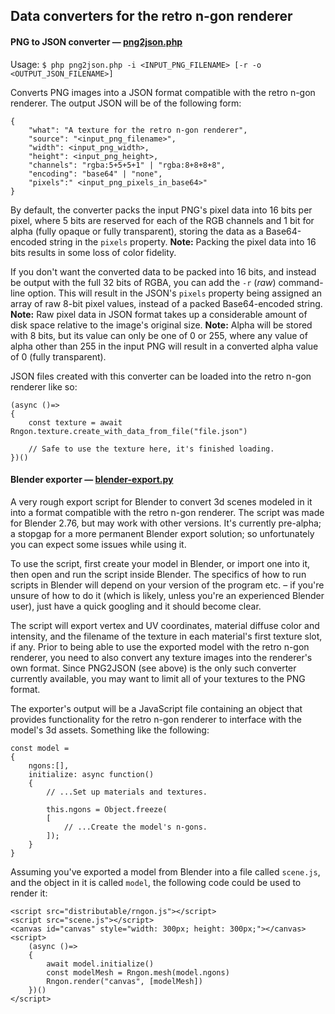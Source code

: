 ## Data converters for the retro n-gon renderer

#### PNG to JSON converter &mdash; [png2json.php](png2json.php)
Usage: `$ php png2json.php -i <INPUT_PNG_FILENAME> [-r -o <OUTPUT_JSON_FILENAME>]`

Converts PNG images into a JSON format compatible with the retro n-gon renderer. The output JSON will be of the following form:
```
{
    "what": "A texture for the retro n-gon renderer",
    "source": "<input_png_filename>",
    "width": <input_png_width>,
    "height": <input_png_height>,
    "channels": "rgba:5+5+5+1" | "rgba:8+8+8+8",
    "encoding": "base64" | "none",
    "pixels":" <input_png_pixels_in_base64>"
}
```
By default, the converter packs the input PNG's pixel data into 16 bits per pixel, where 5 bits are reserved for each of the RGB channels and 1 bit for alpha (fully opaque or fully transparent), storing the data as a Base64-encoded string in the `pixels` property. **Note:** Packing the pixel data into 16 bits results in some loss of color fidelity.

If you don't want the converted data to be packed into 16 bits, and instead be output with the full 32 bits of RGBA, you can add the `-r` (_raw_) command-line option. This will result in the JSON's `pixels` property being assigned an array of raw 8-bit pixel values, instead of a packed Base64-encoded string. **Note:** Raw pixel data in JSON format takes up a considerable amount of disk space relative to the image's original size. **Note:** Alpha will be stored with 8 bits, but its value can only be one of 0 or 255, where any value of alpha other than 255 in the input PNG will result in a converted alpha value of 0 (fully transparent).

JSON files created with this converter can be loaded into the retro n-gon renderer like so:
```
(async ()=>
{
    const texture = await Rngon.texture.create_with_data_from_file("file.json")

    // Safe to use the texture here, it's finished loading.
})()
```

#### Blender exporter &mdash; [blender-export.py](blender-export.py)
A very rough export script for Blender to convert 3d scenes modeled in it into a format compatible with the retro n-gon renderer. The script was made for Blender 2.76, but may work with other versions. It's currently pre-alpha; a stopgap for a more permanent Blender export solution; so unfortunately you can expect some issues while using it.

To use the script, first create your model in Blender, or import one into it, then open and run the script inside Blender. The specifics of how to run scripts in Blender will depend on your version of the program etc. &ndash; if you're unsure of how to do it (which is likely, unless you're an experienced Blender user), just have a quick googling and it should become clear.

The script will export vertex and UV coordinates, material diffuse color and intensity, and the filename of the texture in each material's first texture slot, if any. Prior to being able to use the exported model with the retro n-gon renderer, you need to also convert any texture images into the renderer's own format. Since PNG2JSON (see above) is the only such converter currently available, you may want to limit all of your textures to the PNG format.

The exporter's output will be a JavaScript file containing an object that provides functionality for the retro n-gon renderer to interface with the model's 3d assets. Something like the following:
```
const model =
{
    ngons:[],
    initialize: async function()
    {
        // ...Set up materials and textures.

        this.ngons = Object.freeze(
        [
            // ...Create the model's n-gons.
        ]);
    }
}
```

Assuming you've exported a model from Blender into a file called `scene.js`, and the object in it is called `model`, the following code could be used to render it:
```
<script src="distributable/rngon.js"></script>
<script src="scene.js"></script>
<canvas id="canvas" style="width: 300px; height: 300px;"></canvas>
<script>
    (async ()=>
    {
        await model.initialize()
        const modelMesh = Rngon.mesh(model.ngons)
        Rngon.render("canvas", [modelMesh])
    })()
</script>
```
